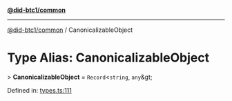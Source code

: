 [**@did-btc1/common**](../README.md)

***

[@did-btc1/common](../globals.md) / CanonicalizableObject

# Type Alias: CanonicalizableObject

&gt; **CanonicalizableObject** = `Record`\<`string`, `any`\&gt;

Defined in: [types.ts:111](https://github.com/dcdpr/did-btc1-js/blob/4ab6f9915d95beed9bc633644c9db1539395f512/packages/common/src/types.ts#L111)
